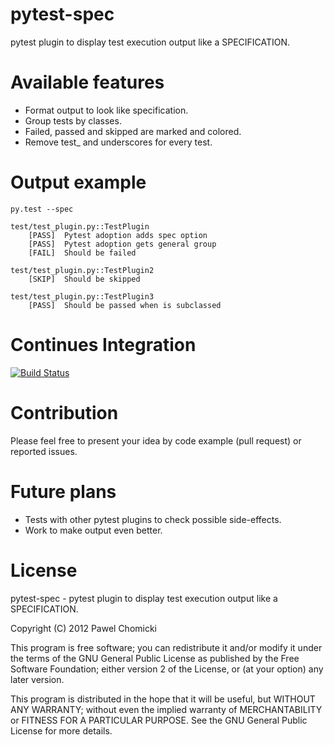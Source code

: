 pytest-spec
===========
pytest plugin to display test execution output like a SPECIFICATION.


Available features
==================
* Format output to look like specification.
* Group tests by classes.
* Failed, passed and skipped are marked and colored.
* Remove test_ and underscores for every test.

Output example
==============

    py.test --spec

    test/test_plugin.py::TestPlugin
        [PASS]  Pytest adoption adds spec option
        [PASS]  Pytest adoption gets general group
        [FAIL]  Should be failed

    test/test_plugin.py::TestPlugin2
        [SKIP]  Should be skipped

    test/test_plugin.py::TestPlugin3
        [PASS]  Should be passed when is subclassed

Continues Integration
=====================
[![Build Status](https://drone.io/bitbucket.org/pchomik/pytest-spec/status.png)](https://drone.io/bitbucket.org/pchomik/pytest-spec/latest)

Contribution
============
Please feel free to present your idea by code example (pull request) or reported issues.

Future plans
============
* Tests with other pytest plugins to check possible side-effects.
* Work to make output even better.

License
=======
pytest-spec - pytest plugin to display test execution output like a SPECIFICATION.

Copyright (C) 2012 Pawel Chomicki

This program is free software; you can redistribute it and/or modify it under the terms of the GNU General Public License as published by the Free Software Foundation; either version 2 of the License, or (at your option) any later version.

This program is distributed in the hope that it will be useful, but WITHOUT ANY WARRANTY; without even the implied warranty of MERCHANTABILITY or FITNESS FOR A PARTICULAR PURPOSE. See the GNU General Public License for more details.
